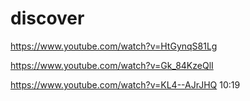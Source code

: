 # discover

https://www.youtube.com/watch?v=HtGynqS81Lg

https://www.youtube.com/watch?v=Gk_84KzeQlI

https://www.youtube.com/watch?v=KL4--AJrJHQ 10:19